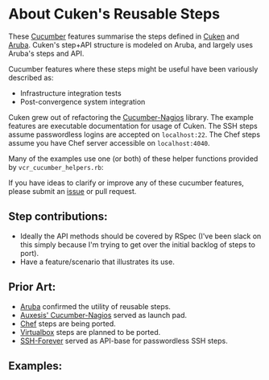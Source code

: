 # About Cuken's Reusable Steps

These [Cucumber][0] features summarise the steps defined in
[Cuken][1] and [Aruba][2]. Cuken's step+API structure is modeled on Aruba, and
largely uses Aruba's steps and API.

Cucumber features where these steps might be useful have been variously described as:
- Infrastructure integration tests
- Post-convergence system integration

Cuken grew out of refactoring the [Cucumber-Nagios][3] library.
The example features are executable documentation for usage of Cuken.
The SSH steps assume passwordless logins are accepted on `localhost:22`.
The Chef steps assume you have Chef server accessible on `localhost:4040`.

Many of the examples use one (or both) of these helper functions
provided by `vcr_cucumber_helpers.rb`:

If you have ideas to clarify or improve any of these cucumber features,
please submit an [issue](https://github.com/hedgehog/cuken/issues) or
pull request.

## Step contributions:
- Ideally the API methods should be covered by RSpec (I've been slack
on this simply because I'm trying to get over the initial backlog of
steps to port).
- Have a feature/scenario that illustrates its use.

## Prior Art:
- [Aruba][2] confirmed the utility of reusable steps.
- [Auxesis' Cucumber-Nagios][4] served as launch pad.
- [Chef][5] steps are being ported.
- [Virtualbox][6] steps are planned to be ported.
- [SSH-Forever][7] served as API-base for passwordless SSH steps.

## Examples:

[0]: https://github.com/aslakhellesoy/cucumber
[1]: https://github.com/hedgehog/cuken
[2]: https://github.com/aslakhellesoy/aruba
[3]: https://github.com/hedgehog/cucumber-nagios
[4]: https://github.com/auxesis/cucumber-nagios
[5]: https://github.com/opscode/chef
[6]: https://github.com/mitchellh/virtualbox
[7]: https://github.com/mattwynne/ssh-forever
